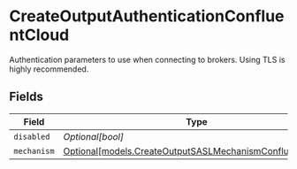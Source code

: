 # CreateOutputAuthenticationConfluentCloud

Authentication parameters to use when connecting to brokers. Using TLS is highly recommended.


## Fields

| Field                                                                                                            | Type                                                                                                             | Required                                                                                                         | Description                                                                                                      |
| ---------------------------------------------------------------------------------------------------------------- | ---------------------------------------------------------------------------------------------------------------- | ---------------------------------------------------------------------------------------------------------------- | ---------------------------------------------------------------------------------------------------------------- |
| `disabled`                                                                                                       | *Optional[bool]*                                                                                                 | :heavy_minus_sign:                                                                                               | N/A                                                                                                              |
| `mechanism`                                                                                                      | [Optional[models.CreateOutputSASLMechanismConfluentCloud]](../models/createoutputsaslmechanismconfluentcloud.md) | :heavy_minus_sign:                                                                                               | N/A                                                                                                              |